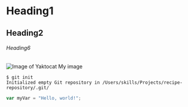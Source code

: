 # Heading1
## Heading2
###### Heading6

![Image of Yaktocat](https://octodex.github.com/images/yaktocat.png)
My image

```
$ git init
Initialized empty Git repository in /Users/skills/Projects/recipe-repository/.git/
```

``` javascript
var myVar = "Hello, world!";
```
